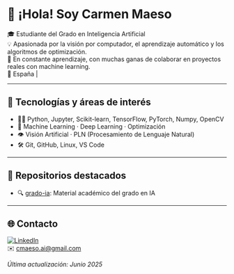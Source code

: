 # 👋 ¡Hola! Soy Carmen Maeso

🎓 Estudiante del Grado en Inteligencia Artificial  
💡 Apasionada por la visión por computador, el aprendizaje automático y los algoritmos de optimización.  
🔬 En constante aprendizaje, con muchas ganas de colaborar en proyectos reales con machine learning.  
📍 España |

---

## 🧠 Tecnologías y áreas de interés

- 🧑‍💻 Python, Jupyter, Scikit-learn, TensorFlow, PyTorch, Numpy, OpenCV
- 🤖 Machine Learning · Deep Learning · Optimización
- 👁️ Visión Artificial · PLN (Procesamiento de Lenguaje Natural)
- 🛠️ Git, GitHub, Linux, VS Code

---

## 📌 Repositorios destacados

- 🔍 [grado-ia](https://github.com/cmaeso/grado-ia): Material académico del grado en IA

---

## 🌐 Contacto

[![LinkedIn](https://img.shields.io/badge/LinkedIn-cmaeso-blue?style=flat&logo=linkedin)](https://www.linkedin.com/in/carmen-maeso-soler-27b763164/)  
✉️ cmaeso.ai@gmail.com

_Última actualización: Junio 2025_
